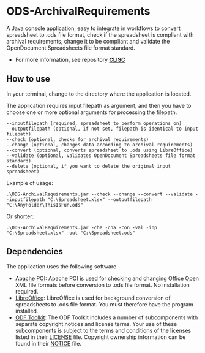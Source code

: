 # ODS-ArchivalRequirements
A Java console application, easy to integrate in workflows to convert spreadsheet to .ods file format, check if the spreadsheet is compliant with archival requirements, change it to be compliant and validate the OpenDocument Spreadsheets file format standard.

* For more information, see repository **[CLISC](https://github.com/Asbjoedt/CLISC)**

## How to use
In your terminal, change to the directory where the application is located.

The application requires input filepath as argument, and then you have to choose one or more optional arguments for processing the filepath.
```
--inputfilepath (required, spreadsheet to perform operations on)
--outputfilepath (optional, if not set, filepath is identical to input filepath)
--check (optional, checks for archival requirements)
--change (optional, changes data according to archival requirements)
--convert (optional, converts spreadsheet to .ods using LibreOffice)
--validate (optional, validates OpenDocument Spreadsheets file format standard)
--delete (optional, if you want to delete the original input spreadsheet)
```
Example of usage:
```
.\ODS-ArchivalRequirements.jar --check --change --convert --validate --inputfilepath "C:\Spreadsheet.xlsx" --outputfilepath "C:\AnyFolder\ThisIsFun.ods"
```
Or shorter:
```
.\ODS-ArchivalRequirements.jar -che -cha -con -val -inp "C:\Spreadsheet.xlsx" -out "C:\Spreadsheet.ods"
```

## Dependencies
The application uses the following software.
* [Apache POI](https://poi.apache.org/): Apache POI is used for checking and changing Office Open XML file formats before conversion to .ods file format. No installation required.
* [LibreOffice](https://www.libreoffice.org/): LibreOffice is used for background conversion of spreadsheets to .ods file format. You must therefore have the program installed.
* [ODF Toolkit](https://odftoolkit.org/): The ODF Toolkit includes a number of subcomponents with separate copyright notices and license terms. Your use of these subcomponents is subject to the terms and conditions of the licenses listed in their [LICENSE](https://github.com/tdf/odftoolkit/blob/master/LICENSE) file. Copyright ownership information can be found in their [NOTICE](https://github.com/tdf/odftoolkit/blob/master/NOTICE) file.

